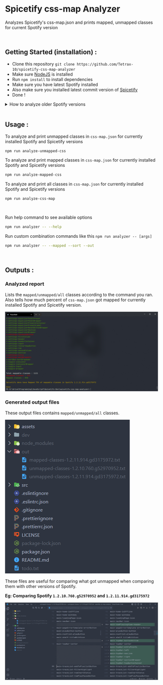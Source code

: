 # Spicetify css-map Analyzer

Analyzes Spicetify's css-map.json and prints mapped, unmapped classes for current Spotify version

<br />

## Getting Started (installation) :

-   Clone this repository `git clone https://github.com/Tetrax-10/spicetify-css-map-analyzer`
-   Make sure [NodeJS](https://nodejs.org/) is installed
-   Run `npm install` to install dependencies
-   Make sure you have latest Spotify installed
-   Also make sure you installed latest commit version of [Spicetify](https://github.com/spicetify/spicetify-cli)
-   Done !

<details>
  <summary>How to analyze older Spotify versions</summary>

<br />

If you want to analyze older versions of Spotify, then install the appropriate version of Spicetify for the version of Spotify you want to analyze. To know the appropriate Spicetify version just skim through the Spicetify [releases](https://github.com/spicetify/spicetify-cli/releases) section.

**Eg** : To analyze `Spotify 1.2.7.1277.g2b3ce637` you should install Spicetify [v2.16.2](https://github.com/spicetify/spicetify-cli/releases/tag/v2.16.2)

![analyze 1.2.7](https://raw.githubusercontent.com/Tetrax-10/spicetify-css-map-analyzer/main/assets/analyze-older-version.png)

### How to install older Spiceify versions?

-   Just clone `spicetify-cli` repo by `git clone https://github.com/spicetify/spicetify-cli`
-   Choose the version you wanna install with `VScode branches`
-   then run `go build -o spicetify.exe` to build Spicetify

![install older spicetify versions](https://raw.githubusercontent.com/Tetrax-10/spicetify-css-map-analyzer/main/assets/install-older-spicetify-versions.png)

</details>

<br />

## Usage :

To analyze and print unmapped classes in `css-map.json` for currently installed Spotify and Spicetify versions

```sh
npm run analyze-unmapped-css
```

To analyze and print mapped classes in `css-map.json` for currently installed Spotify and Spicetify versions

```sh
npm run analyze-mapped-css
```

To analyze and print all classes in `css-map.json` for currently installed Spotify and Spicetify versions

```sh
npm run analyze-css-map
```

<br />

Run help command to see available options

```sh
npm run analyzer -- --help
```

Run custom combination commands like this `npm run analyzer -- [args]`

```sh
npm run analyzer -- --mapped --sort --out
```

<br />

## Outputs :

### Analyzed report

Lists the `mapped/unmapped/all` classes according to the command you ran. Also tells how much percent of `css-map.json` got mapped for currently installed Spotify and Spicetify version.

![analyzed result](https://raw.githubusercontent.com/Tetrax-10/spicetify-css-map-analyzer/main/assets/analyzed-result.png)

### Generated output files

These output files contains `mapped/unmapped/all` classes.

![output files](https://raw.githubusercontent.com/Tetrax-10/spicetify-css-map-analyzer/main/assets/generate-output-files.png)

These files are useful for comparing what got unmapped when comparing them with other versions of Spotify.

**Eg: Comparing Spotify `1.2.10.760.g52970952` and `1.2.11.914.gd3175972`**

![compare output files](https://raw.githubusercontent.com/Tetrax-10/spicetify-css-map-analyzer/main/assets/compare-output-files.png)

